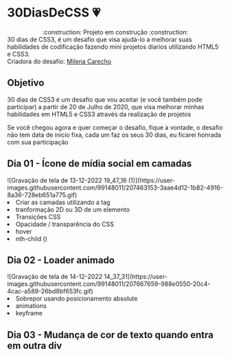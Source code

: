 # 30DiasDeCSS :heartpulse:
<div align="center">:construction: Projeto em construção :construction:</div>
<div>30 dias de CSS3, é um desafio que visa ajudá-lo a melhorar suas habilidades de codificação fazendo mini projetos diarios utilizando HTML5 e CSS3.</div> 
<div> Criadora do desafio: <a href="https://github.com/MilenaCarecho">Milena Carecho</a></div>
<h2>Objetivo</h2>
30 dias de CSS3 é um desafio que vou aceitar (e você também pode participar) a partir de 20 de Julho de 2020, que visa melhorar minhas habilidades em HTML5 e CSS3 através da realização de projetos

Se você chegou agora e quer começar o desafio, fique a vontade, o desafio não tem data de inicio fixa, cada um faz os seus 30 dias, eu ficarei honrada com sua participação 

<h2>Dia 01 - Ícone de mídia social em camadas</h2> 
![Gravação de tela de 13-12-2022 19_47_16 (1)](https://user-images.githubusercontent.com/99148011/207463153-3aae4d12-1b82-4916-8a36-728eb651a775.gif)

<li> Criar as camadas utilizando a tag <span> </li>
<li> tranformação 2D ou 3D de um elemento </li>
<li> Transições CSS </li>
<li> Opacidade / transparência do CSS </li>
<li> hover </li>
<li> nth-child () </li>

<h2>Dia 02 - Loader animado</h2> 
![Gravação de tela de 14-12-2022 14_37_31](https://user-images.githubusercontent.com/99148011/207667659-988e0550-20c4-4cac-a589-26bd8bf653fc.gif)
<li>Sobrepor usando posicionamento absolute</li>
<li>animations</li>
<li>keyframe</li>

<h2>Dia 03 - Mudança de cor de texto quando entra em outra div</h2> 
